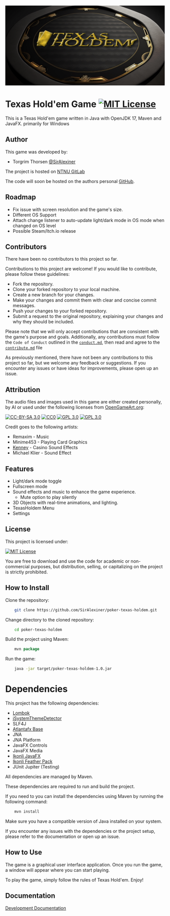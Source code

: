 ![Image of a table and gold logo that reads Texas Hold em](readme/PTH.jpg)

# Texas Hold'em Game [![MIT License](https://img.shields.io/badge/License-MIT-green.svg)](https://opensource.org/license/mit/)

This is a Texas Hold'em game written in Java with OpenJDK 17, Maven and JavaFX.
primarily for Windows

## Author
This game was developed by:
- Torgrim Thorsen [@SirAlexiner](https://github.com/SirAlexiner)

The project is hosted on [NTNU GitLab](https://git.gvk.idi.ntnu.no/Nintendo_Alex/poker-texas-holdem)

The code will soon be hosted on the authors personal [GitHub](https://github.com/SirAlexiner).

## Roadmap

- Fix issue with screen resolution and the game's size.
- Different OS Support
- Attach change listener to auto-update light/dark mode in OS mode when changed on OS level
- Possible Steam/Itch.io release

## Contributors
There have been no contributors to this project so far.

Contributions to this project are welcome! If you would like to contribute, please follow these guidelines:

- Fork the repository.
- Clone your forked repository to your local machine.
- Create a new branch for your changes.
- Make your changes and commit them with clear and concise commit messages.
- Push your changes to your forked repository.
- Submit a request to the original repository, explaining your changes and why they should be included.
  
Please note that we will only accept contributions that are consistent with the game's purpose and goals. Additionally, any contributions must follow the `Code of Conduct` outlined in the [`conduct.md`](readme/conduct.md), then read and agree to the [`contribute.md`](readme/contribute.md) file

As previously mentioned, there have not been any contributions to this project so far, but we welcome any feedback or suggestions. If you encounter any issues or have ideas for improvements, please open up an issue.

## Attribution
The audio files and images used in this game are either created personally, by AI or used under the following licenses from [OpenGameArt.org](https://opengameart.org/):

[![CC-BY-SA 3.0](https://img.shields.io/badge/Licence-CC--BY--SA%203.0-green.svg)](https://creativecommons.org/licenses/by-sa/3.0/)
[![CC0](https://img.shields.io/badge/Licence-CC0-green.svg)](https://opensource.org/license/unlicense/)
[![GPL 3.0](https://img.shields.io/badge/Licence-GPL%203.0-green.svg)](https://opensource.org/license/gpl-3-0/)
[![GPL 3.0](https://img.shields.io/badge/Licence-GPL%202.0-green.svg)](https://opensource.org/license/gpl-2-0/)

  Credit goes to the following artists:

- Remaxim - Music
- Minime453 - Playing Card Graphics
- [Kenney](https://www.kenney.nl/) - Casino Sound Effects
- Michael Klier - Sound Effect


## Features

- Light/dark mode toggle
- Fullscreen mode
- Sound effects and music to enhance the game experience.
  - Mute option to play silently
- 3D Objects with real-time animations, and lighting.
- TexasHoldem Menu
- Settings


## License

This project is licensed under:

[![MIT License](https://img.shields.io/badge/License-MIT-green.svg)](https://opensource.org/license/mit/)

You are free to download and use the code for academic or non-commercial purposes, but distribution, selling, or capitalizing on the project is strictly prohibited.

## How to Install
Clone the repository:
```bash
    git clone https://github.com/SirAlexiner/poker-texas-holdem.git
```
Change directory to the cloned repository:
```bash
    cd poker-texas-holdem
```
Build the project using Maven:
```java
    mvn package
```
Run the game:
```bash
    java -jar target/poker-texas-holdem-1.0.jar
```

# Dependencies
This project has the following dependencies:

- [Lombok](https://projectlombok.org/)
- [jSystemThemeDetector](https://github.com/Dansoftowner/jSystemThemeDetector)
- SLF4J
- [Atlantafx Base](https://github.com/mkpaz/atlantafx)
- JNA
- JNA Platform
- JavaFX Controls
- JavaFX Media
- [Ikonli JavaFX](https://github.com/kordamp/ikonli)
- [Ikonli Feather Pack](https://github.com/kordamp/ikonli)
- JUnit Jupiter (Testing)

All dependencies are managed by Maven.

These dependencies are required to run and build the project.

If you need to you can install the dependencies using Maven by running the following command:
```java
    mvn install
```
Make sure you have a compatible version of Java installed on your system.

If you encounter any issues with the dependencies or the project setup, please refer to the documentation or open up an issue.

## How to Use
The game is a graphical user interface application. Once you run the game, a window will appear where you can start playing.

To play the game, simply follow the rules of Texas Hold'em. Enjoy!

## Documentation

[Development Documentation](docs/DevDoc.pdf)